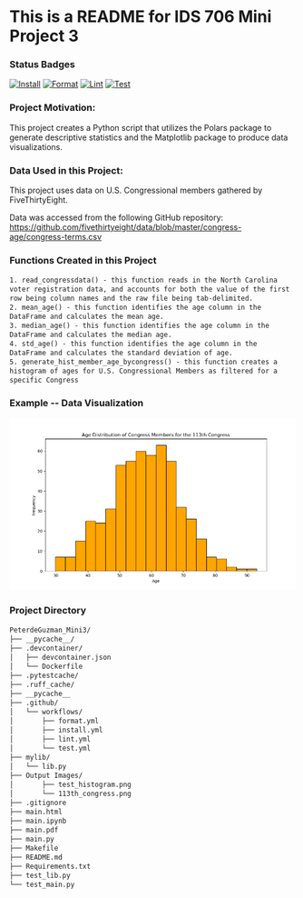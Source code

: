  # This is a README for IDS 706 Mini Project 3

### Status Badges 
[![Install](https://github.com/nogibjj/PeterdeGuzman_Mini3/actions/workflows/install.yml/badge.svg)](https://github.com/nogibjj/PeterdeGuzman_Mini3/actions/workflows/install.yml)
[![Format](https://github.com/nogibjj/PeterdeGuzman_Mini3/actions/workflows/format.yml/badge.svg)](https://github.com/nogibjj/PeterdeGuzman_Mini3/actions/workflows/format.yml)
[![Lint](https://github.com/nogibjj/PeterdeGuzman_Mini3/actions/workflows/lint.yml/badge.svg)](https://github.com/nogibjj/PeterdeGuzman_Mini3/actions/workflows/lint.yml)
[![Test](https://github.com/nogibjj/PeterdeGuzman_Mini3/actions/workflows/test.yml/badge.svg)](https://github.com/nogibjj/PeterdeGuzman_Mini3/actions/workflows/test.yml)

### Project Motivation:
This project creates a Python script that utilizes the Polars package to generate descriptive statistics and the Matplotlib package to produce data visualizations. 


### Data Used in this Project:
This project uses data on U.S. Congressional members gathered by FiveThirtyEight. 

Data was accessed from the following GitHub repository: https://github.com/fivethirtyeight/data/blob/master/congress-age/congress-terms.csv

### Functions Created in this Project
    1. read_congressdata() - this function reads in the North Carolina voter registration data, and accounts for both the value of the first row being column names and the raw file being tab-delimited.
    2. mean_age() - this function identifies the age column in the DataFrame and calculates the mean age.
    3. median_age() - this function identifies the age column in the DataFrame and calculates the median age.
    4. std_age() - this function identifies the age column in the DataFrame and calculates the standard deviation of age.
    5. generate_hist_member_age_bycongress() - this function creates a histogram of ages for U.S. Congressional Members as filtered for a specific Congress

### Example -- Data Visualization
![alt text](113th_congress.png)

### Project Directory
```
PeterdeGuzman_Mini3/
├── __pycache__/
├── .devcontainer/
│   ├── devcontainer.json
│   └── Dockerfile
├── .pytestcache/
├── .ruff_cache/
├── __pycache__
├── .github/
│   └── workflows/
│       ├── format.yml
│       ├── install.yml
│       ├── lint.yml
│       └── test.yml
├── mylib/
│   └── lib.py
├── Output Images/
│       ├── test_histogram.png
│       └── 113th_congress.png
├── .gitignore
├── main.html
├── main.ipynb
├── main.pdf
├── main.py
├── Makefile
├── README.md
├── Requirements.txt
├── test_lib.py
└── test_main.py
```


